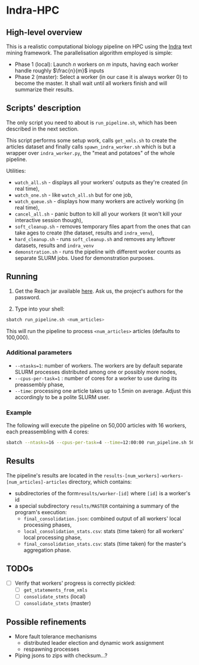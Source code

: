 # Indra-HPC

## High-level overview

This is a realistic computational biology pipeline on HPC using the [Indra](http://www.indra.bio/) text mining framework. The parallelisation algorithm employed is simple:
- Phase 1 (local): Launch $n$ workers on $m$ inputs, having each worker handle roughly $\frac{n}{m}$ inputs
- Phase 2 (master): Select a worker (in our case it is always worker 0) to become the master. It shall wait until all workers finish and will summarize their results. 

## Scripts' description

The only script you need to about is `run_pipeline.sh`, which has been described in the next section. 

This script performs some setup work, calls `get_xmls.sh` to create the articles dataset and finally calls `spawn_indra_worker.sh` which is but a wrapper over `indra_worker.py`, the "meat and potatoes" of the whole pipeline. 

Utilities:
- `watch_all.sh` - displays all your workers' outputs as they're created (in real time),
- `watch_one.sh` - like `watch_all.sh` but for one job,
- `watch_queue.sh` - displays how many workers are actively working (in real time),
- `cancel_all.sh` - panic button to kill all your workers (it won't kill your interactive session though),
- `soft_cleanup.sh` - removes temporary files apart from the ones that can take ages to create (the dataset, results and `indra_venv`),
- `hard_cleanup.sh` - runs `soft_cleanup.sh` and removes any leftover datasets, results and `indra_venv`
- `demonstration.sh` - runs the pipeline with different worker counts as separate SLURM jobs. Used for demonstration purposes.

## Running

1. Get the Reach jar available [here](https://owncloud.lcsb.uni.lu/s/WAvPyRYX4B3AfbM/authenticate). Ask us, the project's authors for the password.

2. Type into your shell:
```sh
sbatch run_pipeline.sh <num_articles>
```
This will run the pipeline to process `<num_articles>` articles (defaults to 100,000).

### Additional parameters

- `--ntasks=1`: number of workers. The workers are by default separate SLURM processes distributed among one or possibly more nodes,
- `--cpus-per-task=1` : number of cores for a worker to use during its preassembly phase,
- `--time`: processing one article takes up to 1.5min on average. Adjust this accordingly to be a polite SLURM user.

### Example

The following will execute the pipeline on 50,000 articles with 16 workers, each preassembling with 4 cores:
```sh
sbatch --ntasks=16 --cpus-per-task=4 --time=12:00:00 run_pipeline.sh 50000
```

## Results

The pipeline's results are located in the `results-[num_workers]-workers-[num_articles]-articles` directory, which contains:

- subdirectories of the form`results/worker-[id]` where `[id]` is a worker's id 
- a special subdirectory `results/MASTER` containing a summary of the program's execution:
    - `final_consolidation.json`: combined output of all workers' local processing phases,
    - `local_consolidation_stats.csv`: stats (time taken) for all workers' local processing phase,
    - `final_consolidation_stats.csv`: stats (time taken) for the master's aggregation phase.

## TODOs

- [ ] Verify that workers' progress is correctly pickled:
    - [ ] `get_statements_from_xmls`
    - [ ] `consolidate_stmts` (local)
    - [ ] `consolidate_stmts` (master)

## Possible refinements
- More fault tolerance mechanisms
    - distributed leader election and dynamic work assignment
    - respawning processes
- Piping jsons to zips with checksum...?
